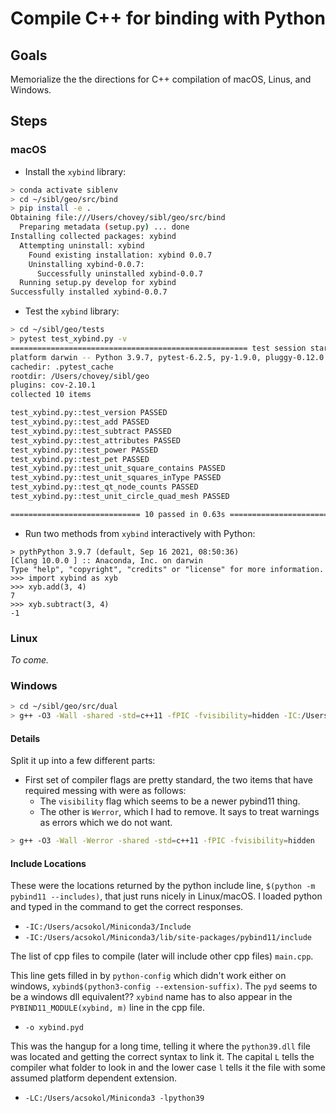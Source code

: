 # Compile C++ for binding with Python

## Goals

Memorialize the the directions for C++ compilation of macOS, Linus, and Windows.

## Steps

### macOS

* Install the `xybind` library:

```bash
> conda activate siblenv
> cd ~/sibl/geo/src/bind
> pip install -e .
Obtaining file:///Users/chovey/sibl/geo/src/bind
  Preparing metadata (setup.py) ... done
Installing collected packages: xybind
  Attempting uninstall: xybind
    Found existing installation: xybind 0.0.7
    Uninstalling xybind-0.0.7:
      Successfully uninstalled xybind-0.0.7
  Running setup.py develop for xybind
Successfully installed xybind-0.0.7
```

* Test the `xybind` library:

```bash
> cd ~/sibl/geo/tests
> pytest test_xybind.py -v                                                     (siblenv)
===================================================== test session starts ======================================================
platform darwin -- Python 3.9.7, pytest-6.2.5, py-1.9.0, pluggy-0.12.0 -- /Users/chovey/opt/miniconda3/envs/siblenv/bin/python
cachedir: .pytest_cache
rootdir: /Users/chovey/sibl/geo
plugins: cov-2.10.1
collected 10 items

test_xybind.py::test_version PASSED                                               [ 10%]
test_xybind.py::test_add PASSED                                                   [ 20%]
test_xybind.py::test_subtract PASSED                                              [ 30%]
test_xybind.py::test_attributes PASSED                                            [ 40%]
test_xybind.py::test_power PASSED                                                 [ 50%]
test_xybind.py::test_pet PASSED                                                   [ 60%]
test_xybind.py::test_unit_square_contains PASSED                                  [ 70%]
test_xybind.py::test_unit_squares_inType PASSED                                   [ 80%]
test_xybind.py::test_qt_node_counts PASSED                                        [ 90%]
test_xybind.py::test_unit_circle_quad_mesh PASSED                                 [100%]

============================= 10 passed in 0.63s =======================================
```

* Run two methods from `xybind` interactively with Python:

```
> pythPython 3.9.7 (default, Sep 16 2021, 08:50:36)
[Clang 10.0.0 ] :: Anaconda, Inc. on darwin
Type "help", "copyright", "credits" or "license" for more information.
>>> import xybind as xyb
>>> xyb.add(3, 4)
7
>>> xyb.subtract(3, 4)
-1
```


### Linux

*To come.*

### Windows

```bash
> cd ~/sibl/geo/src/dual
> g++ -O3 -Wall -shared -std=c++11 -fPIC -fvisibility=hidden -IC:/Users/acsokol/Miniconda3/Include -IC:/Users/acsokol/Miniconda3/lib/site-packages/pybind11/include  main.cpp -o xybind.pyd -LC:/Users/acsokol/Miniconda3 -lpython39
```

#### Details

Split it up into a few different parts:

* First set of compiler flags are pretty standard, the two items that have required messing with were as follows:
  * The `visibility` flag which seems to be a newer pybind11 thing. 
  * The other is `Werror`, which I had to remove. It says to treat warnings as errors which we do not want.

```bash
> g++ -O3 -Wall -Werror -shared -std=c++11 -fPIC -fvisibility=hidden
```

#### Include Locations

These were the locations returned by the python include line, `$(python -m pybind11 --includes)`, that just runs nicely in Linux/macOS.  I loaded python and typed in the command to get the correct responses.

* `-IC:/Users/acsokol/Miniconda3/Include`
* `-IC:/Users/acsokol/Miniconda3/lib/site-packages/pybind11/include`
 
The list of cpp files to compile (later will include other cpp files) `main.cpp`.

This line gets filled in by `python-config` which didn't work either on windows, `xybind$(python3-config --extension-suffix)`.  The `pyd` seems to be a windows dll equivalent?? `xybind` name has to also appear in the `PYBIND11_MODULE(xybind, m)` line in the cpp file.
 
* `-o xybind.pyd`

This was the hangup for a long time, telling it where the `python39.dll` file was located and getting the correct syntax to link it. The capital `L` tells the compiler what folder to look in and the lower case `l` tells it the file with some assumed platform dependent extension.

* `-LC:/Users/acsokol/Miniconda3 -lpython39`
